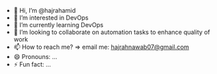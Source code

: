 - 👋 Hi, I’m @hajrahamid
- 👀 I’m interested in DevOps
- 🌱 I’m currently learning DevOps
- 💞️ I’m looking to collaborate on automation tasks to enhance quality of work
- 📫 How to reach me? => email me: hajrahnawab07@gmail.com
- 😄 Pronouns: ...
- ⚡ Fun fact: ...

<!---
hajrahamid/hajrahamid is a ✨ special ✨ repository because its `README.md` (this file) appears on your GitHub profile.
You can click the Preview link to take a look at your changes.
--->
